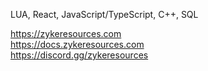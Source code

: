 LUA, React, JavaScript/TypeScript, C++, SQL

https://zykeresources.com  
https://docs.zykeresources.com  
https://discord.gg/zykeresources
